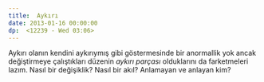 ```yaml
---
title:  Aykırı
date: 2013-01-16 00:00:00
dp:  <12239 - Wed 03:06>
---
```



Aykırı olanın kendini aykırıymış gibi göstermesinde bir anormallik yok
ancak değiştirmeye çalıştıkları düzenin _aykırı parçası_ olduklarını
da farketmeleri lazım. Nasıl bir değişiklik? Nasıl bir akıl? Anlamayan
ve anlayan kim?
